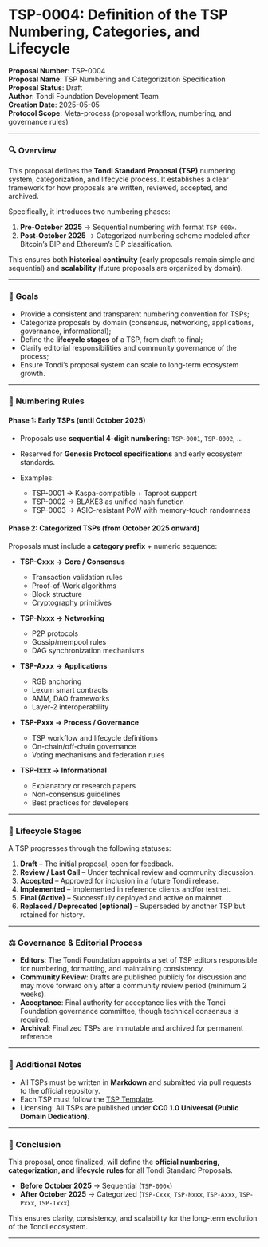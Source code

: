 # **TSP-0004**: Definition of the TSP Numbering, Categories, and Lifecycle

**Proposal Number**: TSP-0004  
**Proposal Name**: TSP Numbering and Categorization Specification  
**Proposal Status**: Draft  
**Author**: Tondi Foundation Development Team  
**Creation Date**: 2025-05-05  
**Protocol Scope**: Meta-process (proposal workflow, numbering, and governance rules)  

---

### 🔍 Overview

This proposal defines the **Tondi Standard Proposal (TSP)** numbering system, categorization, and lifecycle process. It establishes a clear framework for how proposals are written, reviewed, accepted, and archived.

Specifically, it introduces two numbering phases:

1. **Pre-October 2025** → Sequential numbering with format `TSP-000x`.
2. **Post-October 2025** → Categorized numbering scheme modeled after Bitcoin’s BIP and Ethereum’s EIP classification.

This ensures both **historical continuity** (early proposals remain simple and sequential) and **scalability** (future proposals are organized by domain).

---

### 🎯 Goals

* Provide a consistent and transparent numbering convention for TSPs;
* Categorize proposals by domain (consensus, networking, applications, governance, informational);
* Define the **lifecycle stages** of a TSP, from draft to final;
* Clarify editorial responsibilities and community governance of the process;
* Ensure Tondi’s proposal system can scale to long-term ecosystem growth.

---

### 🔢 Numbering Rules

#### **Phase 1: Early TSPs (until October 2025)**

* Proposals use **sequential 4-digit numbering**: `TSP-0001`, `TSP-0002`, …
* Reserved for **Genesis Protocol specifications** and early ecosystem standards.
* Examples:

  * TSP-0001 → Kaspa-compatible + Taproot support
  * TSP-0002 → BLAKE3 as unified hash function
  * TSP-0003 → ASIC-resistant PoW with memory-touch randomness

#### **Phase 2: Categorized TSPs (from October 2025 onward)**

Proposals must include a **category prefix** + numeric sequence:

* **TSP-Cxxx → Core / Consensus**

  * Transaction validation rules
  * Proof-of-Work algorithms
  * Block structure
  * Cryptography primitives

* **TSP-Nxxx → Networking**

  * P2P protocols
  * Gossip/mempool rules
  * DAG synchronization mechanisms

* **TSP-Axxx → Applications**

  * RGB anchoring
  * Lexum smart contracts
  * AMM, DAO frameworks
  * Layer-2 interoperability

* **TSP-Pxxx → Process / Governance**

  * TSP workflow and lifecycle definitions
  * On-chain/off-chain governance
  * Voting mechanisms and federation rules

* **TSP-Ixxx → Informational**

  * Explanatory or research papers
  * Non-consensus guidelines
  * Best practices for developers

---

### 🔄 Lifecycle Stages

A TSP progresses through the following statuses:

1. **Draft** – The initial proposal, open for feedback.
2. **Review / Last Call** – Under technical review and community discussion.
3. **Accepted** – Approved for inclusion in a future Tondi release.
4. **Implemented** – Implemented in reference clients and/or testnet.
5. **Final (Active)** – Successfully deployed and active on mainnet.
6. **Replaced / Deprecated (optional)** – Superseded by another TSP but retained for history.

---

### ⚖️ Governance & Editorial Process

* **Editors**: The Tondi Foundation appoints a set of TSP editors responsible for numbering, formatting, and maintaining consistency.
* **Community Review**: Drafts are published publicly for discussion and may move forward only after a community review period (minimum 2 weeks).
* **Acceptance**: Final authority for acceptance lies with the Tondi Foundation governance committee, though technical consensus is required.
* **Archival**: Finalized TSPs are immutable and archived for permanent reference.

---

### 📝 Additional Notes

* All TSPs must be written in **Markdown** and submitted via pull requests to the official repository.
* Each TSP must follow the [TSP Template](./TSP-TEMPLATE.md).
* Licensing: All TSPs are published under **CC0 1.0 Universal (Public Domain Dedication)**.

---

### 📌 Conclusion

This proposal, once finalized, will define the **official numbering, categorization, and lifecycle rules** for all Tondi Standard Proposals.

* **Before October 2025** → Sequential (`TSP-000x`)
* **After October 2025** → Categorized (`TSP-Cxxx`, `TSP-Nxxx`, `TSP-Axxx`, `TSP-Pxxx`, `TSP-Ixxx`)

This ensures clarity, consistency, and scalability for the long-term evolution of the Tondi ecosystem.

---